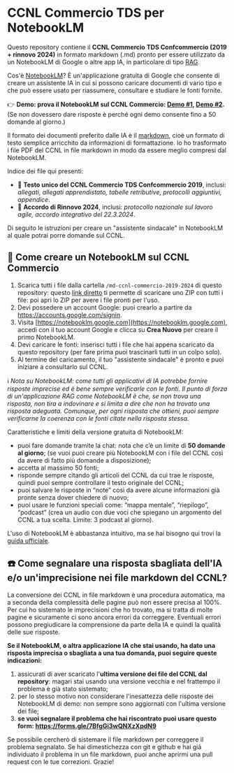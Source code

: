 # CCNL Commercio TDS per NotebookLM #

Questo repository contiene il **CCNL Commercio TDS Confcommercio (2019 + rinnovo 2024)** in formato markdown (.md) pronto per essere utilizzato da un NotebookLM di Google o altre app IA, in particolare di tipo [RAG](https://it.wikipedia.org/wiki/Retrieval_augmented_generation).

Cos'è [NotebookLM](https://notebooklm.google/)? È un'applicazione gratuita di Google che consente di creare un assistente IA in cui si possono caricare documenti di vario tipo e che può essere usato per riassumere, consultare e studiare le fonti fornite.

👉 **Demo: prova il NotebookLM sul CCNL Commercio: [Demo #1](https://notebooklm.google.com/notebook/c7e26c48-43fc-459f-9ca9-2c21eb7d2973), [Demo #2](https://notebooklm.google.com/notebook/99fd9c23-9759-47d1-9994-27922aeb8933).** (Se non dovessero dare risposte è perché ogni demo consente fino a 50 domande al giorno.)

Il formato dei documenti preferito dalle IA è il [markdown](https://it.wikipedia.org/wiki/Markdown), cioè un formato di testo semplice arricchito da informazioni di formattazione. Io ho trasformato i file PDF del CCNL in file markdown in modo da essere meglio compresi dal NotebookLM.

Indice dei file qui presenti:
- 📖 **Testo unico del CCNL Commercio TDS Confcommercio 2019**, inclusi: *allegati, allegati apprendistato, tabelle retributive, protocolli aggiuntivi, appendice*.
- 📖 **Accordo di Rinnovo 2024**, inclusi: *protocollo nazionale sul lavoro agile, accordo integrativo del 22.3.2024*.

Di seguito le istruzioni per creare un "assistente sindacale" in NotebookLM al quale potrai porre domande sul CCNL.


## 📝 Come creare un NotebookLM sul CCNL Commercio

1. Scarica tutti i file dalla cartella `/md-ccnl-commercio-2019-2024` di questo repository: questo [link diretto](https://download-directory.github.io/?url=https://github.com/eventualo/ccnl-commercio-notebooklm/tree/master/md-ccnl-commercio-2019-2024) ti permette di scaricare uno ZIP con tutti i file: poi apri lo ZIP per avere i file pronti per l'uso.
1. Devi possedere un account Google: puoi crearlo a partire da https://accounts.google.com/signin.
1. Visita [https://notebooklm.google.com](https://notebooklm.google.com), accedi con il tuo account Google e clicca su **Crea Nuovo** per creare il primo NotebookLM.
1. Devi caricare le fonti: inserisci tutti i file che hai appena scaricato da questo repository (per fare prima puoi trascinarli tutti in un colpo solo).
1. Al termine del caricamento, il tuo "assistente sindacale" è pronto e puoi iniziare a consultarlo sul CCNL.

ℹ️ *Nota su NotebookLM: come tutti gli applicativi di IA potrebbe fornire risposte imprecise ed è bene sempre verificarle con le fonti. Il punto di forza di un'applicazione RAG come NotebookLM è che, se non trova una risposta, non tira a indovinare e si limita a dire che non ha trovato una risposta adeguata. Comunque, per ogni risposta che ottieni, puoi sempre verificarne la coerenza con le fonti citate nella risposta stessa.*

Caratteristiche e limiti della versione gratuita di NotebookLM:
- puoi fare domande tramite la chat: nota che c’è un limite di **50 domande al giorno**; (se vuoi puoi creare più NotebookLM con i file del CCNL così da avere di fatto più domande a disposizione);
- accetta al massimo 50 fonti;
- risponde sempre citando gli articoli del CCNL da cui trae le risposte, quindi puoi sempre controllare il testo originale del CCNL;
- puoi salvare le risposte in “note” così da avere alcune informazioni già pronte senza dover chiedere di nuovo;
- puoi usare le funzioni speciali come: “mappa mentale”, “riepilogo”, “podcast” (crea un audio con due voci che spiegano un argomento del CCNL a tua scelta. Limite: 3 podcast al giorno).

L'uso di NotebookLM è abbastanza intuitivo, ma se hai bisogno qui trovi la [guida ufficiale](https://support.google.com/notebooklm#topic=16164070).


## ☎️ Come segnalare una risposta sbagliata dell'IA e/o un'imprecisione nei file markdown del CCNL?

La conversione dei CCNL in file markdown è una procedura automatica, ma a seconda della complessità delle pagine può non essere precisa al 100%. Per cui ho sistemato le imprecisioni che ho trovato, ma si tratta di molte pagine e sicuramente ci sono ancora errori da correggere. 
Eventuali errori possono pregiudicare la comprensione da parte della IA e quindi la qualità delle sue risposte.

**Se il NotebookLM, o altra applicazione IA che stai usando, ha dato una risposta imprecisa o sbagliata a una tua domanda, puoi seguire queste indicazioni:**
1. assicurati di aver scaricato l'**ultima versione dei file del CCNL dal repository**: magari stai usando una versione vecchia e nel frattempo il problema è già stato sistemato; 
1. per lo stesso motivo non considerare l'inesattezza delle risposte dei NotebookLM di demo: non sempre sono aggiornati con l'ultima versione dei file;
1. **se vuoi segnalare il problema che hai riscontrato puoi usare questo form: https://forms.gle/7BfgGi3wQNXzXpdN9**

Se possibile cercherò di sistemare il file markdown per correggere il problema segnalato. Se hai dimestichezza con git e github e hai già individuato il problema in un file markdown, puoi anche aprirmi una pull request con le tue correzioni.
Grazie!